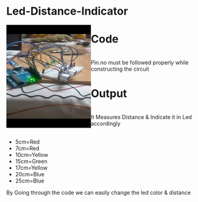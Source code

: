 # Led-Distance-Indicator
<img src="./images/dist.jpg" align="left" height="270" width="222">

# Code 

<br>Pin.no must be followed properly while constructing the circuit 
<br>
# Output<br>

<br>It Measures Distance & Indicate it in Led accordingly<br>
<ul>
 <br> <li>5cm=Red</li>
  <li>7cm=Red</li>
  <li>10cm=Yellow</li>
  <li>15cm=Green</li>
  <li>17cm=Yellow</li>
  <li>20cm=Blue</li>
  <li>25cm=Blue</li>
</ul>
By Going through the code we can easily change the led color & distance
